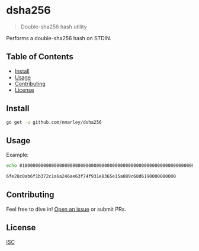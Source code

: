 # dsha256

> Double-sha256 hash utility

Performs a double-sha256 hash on STDIN.

## Table of Contents
- [Install](#install)
- [Usage](#usage)
- [Contributing](#contributing)
- [License](#license)

## Install

```sh
go get -u github.com/nmarley/dsha256
```

## Usage

Example:

```sh
echo 0100000000000000000000000000000000000000000000000000000000000000000000003ba3edfd7a7b12b27ac72c3e67768f617fc81bc3888a51323a9fb8aa4b1e5e4a29ab5f49ffff001d1dac2b7c | xxd -ps -r | dsha256

6fe28c0ab6f1b372c1a6a246ae63f74f931e8365e15a089c68d6190000000000
```

## Contributing

Feel free to dive in! [Open an issue](https://github.com/nmarley/dsha256/issues/new) or submit PRs.

## License

[ISC](LICENSE)
